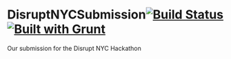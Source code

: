 DisruptNYCSubmission[![Build Status](https://travis-ci.org/ueliem/DisruptNYCSubmission.svg?branch=master)](https://travis-ci.org/ueliem/DisruptNYCSubmission)[![Built with Grunt](https://cdn.gruntjs.com/builtwith.png)](http://gruntjs.com/)
====================

Our submission for the Disrupt NYC Hackathon
